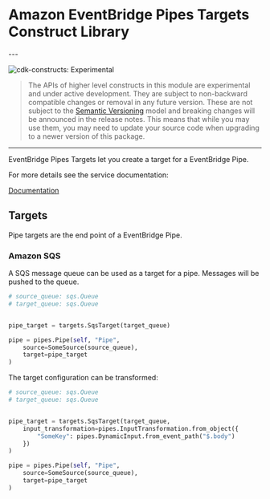 # Amazon EventBridge Pipes Targets Construct Library

<!--BEGIN STABILITY BANNER-->---


![cdk-constructs: Experimental](https://img.shields.io/badge/cdk--constructs-experimental-important.svg?style=for-the-badge)

> The APIs of higher level constructs in this module are experimental and under active development.
> They are subject to non-backward compatible changes or removal in any future version. These are
> not subject to the [Semantic Versioning](https://semver.org/) model and breaking changes will be
> announced in the release notes. This means that while you may use them, you may need to update
> your source code when upgrading to a newer version of this package.

---
<!--END STABILITY BANNER-->

EventBridge Pipes Targets let you create a target for a EventBridge Pipe.

For more details see the service documentation:

[Documentation](https://docs.aws.amazon.com/eventbridge/latest/userguide/eb-pipes-event-target.html)

## Targets

Pipe targets are the end point of a EventBridge Pipe.

### Amazon SQS

A SQS message queue can be used as a target for a pipe. Messages will be pushed to the queue.

```python
# source_queue: sqs.Queue
# target_queue: sqs.Queue


pipe_target = targets.SqsTarget(target_queue)

pipe = pipes.Pipe(self, "Pipe",
    source=SomeSource(source_queue),
    target=pipe_target
)
```

The target configuration can be transformed:

```python
# source_queue: sqs.Queue
# target_queue: sqs.Queue


pipe_target = targets.SqsTarget(target_queue,
    input_transformation=pipes.InputTransformation.from_object({
        "SomeKey": pipes.DynamicInput.from_event_path("$.body")
    })
)

pipe = pipes.Pipe(self, "Pipe",
    source=SomeSource(source_queue),
    target=pipe_target
)
```
